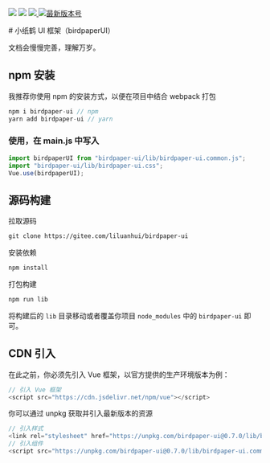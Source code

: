 <p align="left">
  <img src="https://img.shields.io/badge/Language-Javascript-379bff.svg">

  <img src="https://img.shields.io/badge/Platform-Vue3.x-58c05b.svg">

  <a href="https://gitee.com/liluanhui/birdpaper-ui.git" target="_blank">
    <img src="https://gitee.com/liluanhui/birdpaper-ui/badge/star.svg?theme=dark">
  </a>
  <a href="https://www.npmjs.com/package/birdpaper-ui" target="_blank">
     <img src="https://img.shields.io/npm/v/birdpaper-ui.svg?style=badge"  alt="最新版本号"/>
  </a>
</p>
# 小纸鹤 UI 框架（birdpaperUI）

文档会慢慢完善，理解万岁。
## npm 安装

我推荐你使用 npm 的安装方式，以便在项目中结合 webpack 打包

```javascript
npm i birdpaper-ui // npm
yarn add birdpaper-ui // yarn
```

### 使用，在 main.js 中写入

```javascript
import birdpaperUI from "birdpaper-ui/lib/birdpaper-ui.common.js";
import "birdpaper-ui/lib/birdpaper-ui.css";
Vue.use(birdpaperUI);
```

## 源码构建

拉取源码

```html
git clone https://gitee.com/liluanhui/birdpaper-ui
```

安装依赖

```javascript
npm install
```

打包构建

```javascript
npm run lib
```

将构建后的 `lib` 目录移动或者覆盖你项目 `node_modules` 中的 `birdpaper-ui` 即可。

## CDN 引入

在此之前，你必须先引入 Vue 框架，以官方提供的生产环境版本为例：

```javascript
// 引入 Vue 框架
<script src="https://cdn.jsdelivr.net/npm/vue"></script>
```

你可以通过 unpkg 获取并引入最新版本的资源

```javascript
// 引入样式
<link rel="stylesheet" href="https://unpkg.com/birdpaper-ui@0.7.0/lib/birdpaper-ui.css">
// 引入组件
<script src="https://unpkg.com/birdpaper-ui@0.7.0/lib/birdpaper-ui.common.js"></script>
```